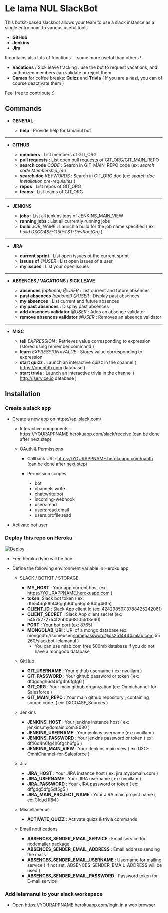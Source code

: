 # Le lama NUL SlackBot

This botkit-based slackbot allows your team to use a slack instance as a single entry point to various useful tools

- **GitHub**
- **Jenkins**
- **Jira**

It contains also lots of functions ... some more useful than others !

- **Vacations** / Sick leave tracking : use the bot to request vacations, and authorized members can validate or reject them
- **Games** for coffee breaks: **Quizz** and **Trivia** ( If you are a nazi, you can of course deactivate them )

Feel free to contribute :)


## Commands

- **GENERAL**

  - **help** : Provide help for lamanul bot

----------

- **GITHUB**

  - **members** : List members of GIT_ORG
  - **pull requests** : List open pull requests of GIT_ORG/GIT_MAIN_REPO
  - **search code** _CODE_ : Search in GIT_MAIN_REPO code (ex: _search code Membership_m_ )
  - **search doc** _KEYWORDS_ : Search in GIT_ORG doc (ex: _search doc Installation pre-requisites_ )
  - **repos** : List repos of GIT_ORG
  - **teams** : List teams of GIT_ORG

----------

- **JENKINS**

  - **jobs** : List all jenkins jobs of JENKINS_MAIN_VIEW
  - **running jobs** : List all currently running jobs  
  - **build** _JOB_NAME_ : Launch a build for the job name specified ( ex: _build DXCO4SF-1150-TST-DevRootOrg_ )

----------

- **JIRA**

  - **current sprint** : List open issues of the current sprint
  - **issues of** _@USER_ : List open issues of a user
  - **my issues**  : List your open issues

----------

- **ABSENCES / VACATIONS / SICK LEAVE**

  - **absences** _(optional) @USER_ : List current and future absences 
  - **past absences** _(optional) @USER_ : Display past absences 
  - **my absences** : List current and future absences 
  - **my past absences** : Display past absences
  - **add absences validator** _@USER_ : Adds an absence validator
  - **remove absences validator** _@USER_ : Removes an absence validator

----------

- **MISC**

  - **tell** _EXPRESSION_ : Retrieves value corresponding to expression (stored using remember command )
  - **learn** _EXPRESSION_=_VALUE_ : Stores value corresponding to expression
  - **start quizz** : Launch an interactive quizz in the channel ( https://opentdb.com database )
  - **start trivia** : Launch an interactive trivia in the channel ( http://jservice.io database )


## Installation

### Create a slack app

- Create a new app on https://api.slack.com/

  - Interactive components: https://YOURAPPNAME.herokuapp.com/slack/receive (can be done after next step)

  - OAuth & Permissions

  	- Callback URL: https://YOURAPPNAME.herokuapp.com/oauth (can be done after next step) 
      
  	- Permission scopes:
      
      - bot
      - channels:write 
      - chat:write:bot
      - incoming-webhook 
      - users:read
      - users:read.email
      - users.profile:read

 - Activate bot user

### Deploy this repo on Heroku

[![Deploy](https://www.herokucdn.com/deploy/button.svg)](https://heroku.com/deploy?template=https://github.com/nvuillam/slackbot-lelamanul)

- Free heroku dyno will be fine

- Define the following environment variable in Heroku app

  - SLACK / BOTKIT / STORAGE
    - **MY_HOST** : Your app current host (ex: https://YOURAPPNAME.herokuapp.com )
    - **token**: Slack bot token ( ex: dfh54dg56hf46ggh64fg56gh564fg46fh)
    - **CLIENT_ID** : Slack App client Id (ex: 424298597.3788425242061) 
    - **CLIENT_SECRET** : Slack App client secret (ex: 54575272754f2bb0468105513e60) 
    - **PORT** : Your bot port (ex: 8765)
    - **MONGOLAB_URI** : URI of a mongo database (ex: mongodb://someuser:somepassword@ds2514444.mlab.com:55260/slackbot-lelamanul )
      - You can use mlab.com free 500mb database if you do not have a mongodb database

  - GitHub
    - **GIT_USERNAME** : Your github username ( ex: nvuillam )
    - **GIT_PASSWORD** : Your github password or token ( ex: dfdgdhgh6d46fg4h6fgfg6 )
    - **GIT_ORG** : Your main github organization  (ex: Omnichannel-for-Salesforce )
    - **GIT_MAIN_REPO** : Your main github repository , containing source code. ( ex: DXCO4SF_Sources )

  - Jenkins
    - **JENKINS_HOST** : Your jenkins instance host ( ex: jenkins.mydomain.com:8080 )
    - **JENKINS_USERNAME** : Your jenkins username (ex: nvuillam )
    - **JENKINS_PASSWORD** : Your jenkins password or token ( ex: df46d4h6fg4h6fg4h6fg6 )
    - **JENKINS_MAIN_VIEW** : Your Jenkins main view ( ex: DXC-OmniChannel-for-Salesforce )

  - Jira
    - **JIRA_HOST** : Your JIRA instance host ( ex: jira.mydomain.com )
    - **JIRA_USERNAME** : Your JIRA username ( ex: nvuillam )
    - **JIRA_PASSWORD** : Your JIRA password or token ( ex: dffgdg5dfg5df5g5 )
    - **JIRA_MAIN_PROJECT_NAME** : Your JIRA main project name ( ex: Cloud IRM )

  - Miscellaneous
    - **ACTIVATE_QUIZZ** : Activate quizz & trivia commands
    
  - Email notifications
    - **ABSENCES_SENDER_EMAIL_SERVICE** : Email service for nodemailer package
    - **ABSENCES_SENDER_EMAIL_ADDRESS** : Email address sending the mails
    - **ABSENCES_SENDER_EMAIL_USERNAME** : Username for mailing service ( if not set, ABSENCES_SENDER_EMAIL_ADDRESS will be used )
    - **ABSENCES_SENDER_EMAIL_PASSWORD** : Password token for E-mail service

### Add lelamanul to your slack workspace

- Open https://YOURAPPNAME.herokuapp.com/login in a web browser
